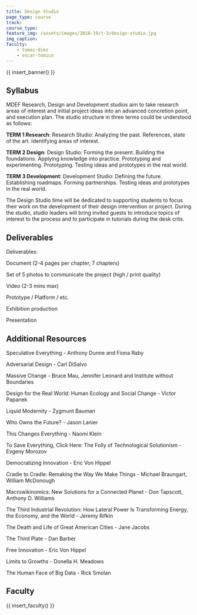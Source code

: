 ```yaml
---
title: Design Studio
page_type: course
track:
course_type:
feature_img: /assets/images/2018-19/t-3/design-studio.jpg
img_caption: 
faculty: 
    - tomas-diez
    - oscar-tomico
---
```


{{ insert_banner() }}

## Syllabus

MDEF Research, Design and Development studios aim to take research areas of interest and initial project ideas into an advanced concretion point, and execution plan. The studio structure in three terms could be understood as follows:

**TERM 1 Research**: Research Studio: Analyzing the past. References, state of the art. Identifying areas of interest.

**TERM 2 Design**: Design Studio: Forming the present. Building the foundations. Applying knowledge into practice. Prototyping and experimenting. Prototyping. Testing ideas and prototypes in the real world.

**TERM 3 Development**: Development Studio: Defining the future. Establishing roadmaps. Forming partnerships. Testing ideas and prototypes in the real world.

The Design Studio time will be dedicated to supporting students to focus their work on the development of their design intervention or project. During the studio, studio leaders will bring invited guests to introduce topics of interest to the process and to participate in tutorials during the desk crits.

## Deliverables

Deliverables:

Document (2-4 pages per chapter, 7 chapters)

Set of 5 photos to communicate the project (high / print quality)

Video (2-3 mins max)

Prototype / Platform / etc.

Exhibition production

Presentation

## Additional Resources

Speculative Everything - Anthony Dunne and Fiona Raby

Adversarial Design - Carl DiSalvo

Massive Change - Bruce Mau, Jennifer Leonard and Institute without Boundaries

Design for the Real World: Human Ecology and Social Change - Victor Papanek

Liquid Modernity - Zygmunt Bauman

Who Owns the Future? - Jason Lanier

This Changes Everything - Naomi Klein

To Save Everything, Click Here: The Folly of Technological Solutionism - Evgeny Morozov

Democratizing Innovation - Eric Von Hippel

Cradle to Cradle: Remaking the Way We Make Things - Michael Braungart, William McDonough

Macrowikinomics: New Solutions for a Connected Planet - Don Tapscott, Anthony D. Williams

The Third Industrial Revolution: How Lateral Power Is Transforming Energy, the Economy, and the World - Jeremy Rifkin

The Death and Life of Great American Cities - Jane Jacobs

The Third Plate - Dan Barber

Free Innovation - Eric Von Hippel

Limits to Growths - Donella H. Meadows

The Human Face of Big Data - Rick Smolan

## Faculty

{{ insert_faculty() }}
